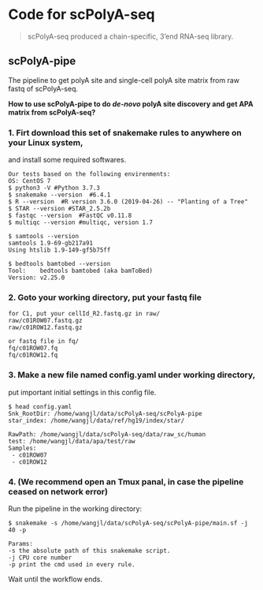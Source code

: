 # Code for scPolyA-seq

> scPolyA-seq produced a chain-specific, 3’end RNA-seq library.




## scPolyA-pipe

The pipeline to get polyA site and single-cell polyA site matrix from raw fastq of scPolyA-seq.


**How to use scPolyA-pipe to do *de-novo* polyA site discovery and get APA matrix from scPolyA-seq?**


### 1. Firt download this set of snakemake rules to anywhere on your Linux system, 
and install some required softwares.

```
Our tests based on the following envirenments:
OS: CentOS 7
$ python3 -V #Python 3.7.3
$ snakemake --version  #6.4.1
$ R --version  #R version 3.6.0 (2019-04-26) -- "Planting of a Tree"
$ STAR --version #STAR_2.5.2b
$ fastqc --version  #FastQC v0.11.8
$ multiqc --version #multiqc, version 1.7

$ samtools --version
samtools 1.9-69-gb217a91
Using htslib 1.9-149-gf5b75ff

$ bedtools bamtobed --version
Tool:    bedtools bamtobed (aka bamToBed)
Version: v2.25.0
```



### 2. Goto your working directory, put your fastq file

```
for C1, put your cellId_R2.fastq.gz in raw/
raw/c01ROW07.fastq.gz
raw/c01ROW12.fastq.gz

or fastq file in fq/
fq/c01ROW07.fq
fq/c01ROW12.fq
```



### 3. Make a new file named config.yaml under working directory, 
put important initial settings in this config file.



```
$ head config.yaml
Snk_RootDir: /home/wangjl/data/scPolyA-seq/scPolyA-pipe
star_index: /home/wangjl/data/ref/hg19/index/star/

RawPath: /home/wangjl/data/scPolyA-seq/data/raw_sc/human
test: /home/wangjl/data/apa/test/raw
Samples:
 - c01ROW07
 - c01ROW12
```


### 4. (We recommend open an Tmux panal, in case the pipeline ceased on network error) 
Run the pipeline in the working directory:

```
$ snakemake -s /home/wangjl/data/scPolyA-seq/scPolyA-pipe/main.sf -j 40 -p

Params: 
-s the absolute path of this snakemake script.
-j CPU core number
-p print the cmd used in every rule.
```

Wait until the workflow ends.



